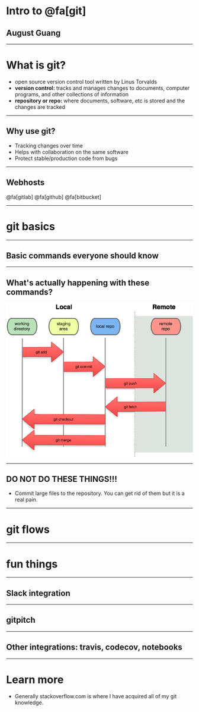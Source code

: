 # Intro to @fa[git]
## August Guang

---

# What is git?

 * open source version control tool written by Linus Torvalds
 * **version control:** tracks and manages changes to documents, computer programs, and other collections of information
 * **repository or repo:** where documents, software, etc is stored and the changes are tracked

---

## Why use git?

 * Tracking changes over time
 * Helps with collaboration on the same software
 * Protect stable/production code from bugs

---

## Webhosts

@fa[gitlab]
@fa[github]
@fa[bitbucket]

---

# git basics

---

## Basic commands everyone should know

---

## What's actually happening with these commands?

![](img/git-local-remotes.png)

---

## DO NOT DO THESE THINGS!!!

 * Commit large files to the repository. You can get rid of them but it is a real pain.

---

# git flows

---

# fun things

---

## Slack integration

---

## gitpitch


---

## Other integrations: travis, codecov, notebooks

---

# Learn more

 * Generally stackoverflow.com is where I have acquired all of my git knowledge.